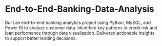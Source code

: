 # End-to-End-Banking-Data-Analysis
Built an end-to-end banking analytics project using Python, MySQL, and Power BI to analyze customer data. Identified key patterns in credit risk and loan performance through data visualization. Delivered actionable insights to support better lending decisions.
